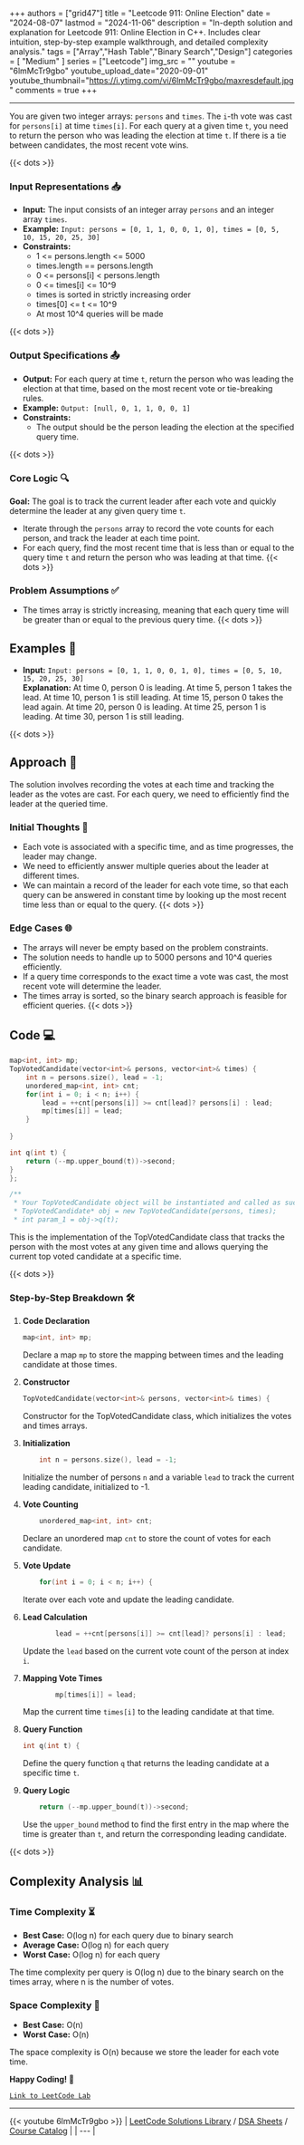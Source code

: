 
+++
authors = ["grid47"]
title = "Leetcode 911: Online Election"
date = "2024-08-07"
lastmod = "2024-11-06"
description = "In-depth solution and explanation for Leetcode 911: Online Election in C++. Includes clear intuition, step-by-step example walkthrough, and detailed complexity analysis."
tags = ["Array","Hash Table","Binary Search","Design"]
categories = [
    "Medium"
]
series = ["Leetcode"]
img_src = ""
youtube = "6lmMcTr9gbo"
youtube_upload_date="2020-09-01"
youtube_thumbnail="https://i.ytimg.com/vi/6lmMcTr9gbo/maxresdefault.jpg"
comments = true
+++



---
You are given two integer arrays: `persons` and `times`. The `i`-th vote was cast for `persons[i]` at time `times[i]`. For each query at a given time `t`, you need to return the person who was leading the election at time `t`. If there is a tie between candidates, the most recent vote wins.
<!--more-->
{{< dots >}}
### Input Representations 📥
- **Input:** The input consists of an integer array `persons` and an integer array `times`.
- **Example:** `Input: persons = [0, 1, 1, 0, 0, 1, 0], times = [0, 5, 10, 15, 20, 25, 30]`
- **Constraints:**
	- 1 <= persons.length <= 5000
	- times.length == persons.length
	- 0 <= persons[i] < persons.length
	- 0 <= times[i] <= 10^9
	- times is sorted in strictly increasing order
	- times[0] <= t <= 10^9
	- At most 10^4 queries will be made

{{< dots >}}
### Output Specifications 📤
- **Output:** For each query at time `t`, return the person who was leading the election at that time, based on the most recent vote or tie-breaking rules.
- **Example:** `Output: [null, 0, 1, 1, 0, 0, 1]`
- **Constraints:**
	- The output should be the person leading the election at the specified query time.

{{< dots >}}
### Core Logic 🔍
**Goal:** The goal is to track the current leader after each vote and quickly determine the leader at any given query time `t`.

- Iterate through the `persons` array to record the vote counts for each person, and track the leader at each time point.
- For each query, find the most recent time that is less than or equal to the query time `t` and return the person who was leading at that time.
{{< dots >}}
### Problem Assumptions ✅
- The times array is strictly increasing, meaning that each query time will be greater than or equal to the previous query time.
{{< dots >}}
## Examples 🧩
- **Input:** `Input: persons = [0, 1, 1, 0, 0, 1, 0], times = [0, 5, 10, 15, 20, 25, 30]`  \
  **Explanation:** At time 0, person 0 is leading. At time 5, person 1 takes the lead. At time 10, person 1 is still leading. At time 15, person 0 takes the lead again. At time 20, person 0 is leading. At time 25, person 1 is leading. At time 30, person 1 is still leading.

{{< dots >}}
## Approach 🚀
The solution involves recording the votes at each time and tracking the leader as the votes are cast. For each query, we need to efficiently find the leader at the queried time.

### Initial Thoughts 💭
- Each vote is associated with a specific time, and as time progresses, the leader may change.
- We need to efficiently answer multiple queries about the leader at different times.
- We can maintain a record of the leader for each vote time, so that each query can be answered in constant time by looking up the most recent time less than or equal to the query.
{{< dots >}}
### Edge Cases 🌐
- The arrays will never be empty based on the problem constraints.
- The solution needs to handle up to 5000 persons and 10^4 queries efficiently.
- If a query time corresponds to the exact time a vote was cast, the most recent vote will determine the leader.
- The times array is sorted, so the binary search approach is feasible for efficient queries.
{{< dots >}}
## Code 💻
```cpp
map<int, int> mp;
TopVotedCandidate(vector<int>& persons, vector<int>& times) {
    int n = persons.size(), lead = -1;
    unordered_map<int, int> cnt;
    for(int i = 0; i < n; i++) {
        lead = ++cnt[persons[i]] >= cnt[lead]? persons[i] : lead;
        mp[times[i]] = lead;
    }
        
}

int q(int t) {
    return (--mp.upper_bound(t))->second;
}
};

/**
 * Your TopVotedCandidate object will be instantiated and called as such:
 * TopVotedCandidate* obj = new TopVotedCandidate(persons, times);
 * int param_1 = obj->q(t);
```

This is the implementation of the TopVotedCandidate class that tracks the person with the most votes at any given time and allows querying the current top voted candidate at a specific time.

{{< dots >}}
### Step-by-Step Breakdown 🛠️
1. **Code Declaration**
	```cpp
	map<int, int> mp;
	```
	Declare a map `mp` to store the mapping between times and the leading candidate at those times.

2. **Constructor**
	```cpp
	TopVotedCandidate(vector<int>& persons, vector<int>& times) {
	```
	Constructor for the TopVotedCandidate class, which initializes the votes and times arrays.

3. **Initialization**
	```cpp
	    int n = persons.size(), lead = -1;
	```
	Initialize the number of persons `n` and a variable `lead` to track the current leading candidate, initialized to -1.

4. **Vote Counting**
	```cpp
	    unordered_map<int, int> cnt;
	```
	Declare an unordered map `cnt` to store the count of votes for each candidate.

5. **Vote Update**
	```cpp
	    for(int i = 0; i < n; i++) {
	```
	Iterate over each vote and update the leading candidate.

6. **Lead Calculation**
	```cpp
	        lead = ++cnt[persons[i]] >= cnt[lead]? persons[i] : lead;
	```
	Update the `lead` based on the current vote count of the person at index `i`.

7. **Mapping Vote Times**
	```cpp
	        mp[times[i]] = lead;
	```
	Map the current time `times[i]` to the leading candidate at that time.

8. **Query Function**
	```cpp
	int q(int t) {
	```
	Define the query function `q` that returns the leading candidate at a specific time `t`.

9. **Query Logic**
	```cpp
	    return (--mp.upper_bound(t))->second;
	```
	Use the `upper_bound` method to find the first entry in the map where the time is greater than `t`, and return the corresponding leading candidate.

{{< dots >}}
## Complexity Analysis 📊
### Time Complexity ⏳
- **Best Case:** O(log n) for each query due to binary search
- **Average Case:** O(log n) for each query
- **Worst Case:** O(log n) for each query

The time complexity per query is O(log n) due to the binary search on the times array, where n is the number of votes.

### Space Complexity 💾
- **Best Case:** O(n)
- **Worst Case:** O(n)

The space complexity is O(n) because we store the leader for each vote time.

**Happy Coding! 🎉**


[`Link to LeetCode Lab`](https://leetcode.com/problems/online-election/description/)

---
{{< youtube 6lmMcTr9gbo >}}
| [LeetCode Solutions Library](https://grid47.xyz/leetcode/) / [DSA Sheets](https://grid47.xyz/sheets/) / [Course Catalog](https://grid47.xyz/courses/) |
| --- |
